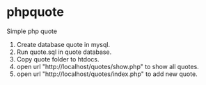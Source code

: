# phpquote
Simple php quote

1. Create database quote in mysql.
2. Run quote.sql in quote database.
3. Copy quote folder to htdocs.
4. open url "http://localhost/quotes/show.php" to show all quotes.
5. open url "http://localhost/quotes/index.php" to add new quote.

